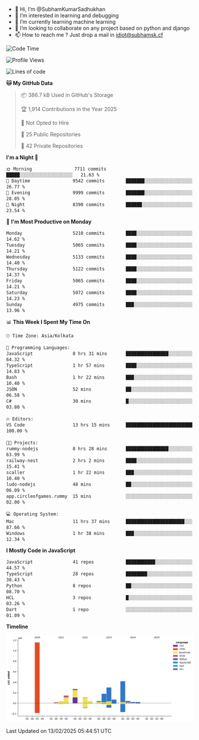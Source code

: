 - 👋 Hi, I’m @SubhamKumarSadhukhan
- 👀 I’m interested in learning and debugging
- 🌱 I’m currently learning machine learning
- 💞️ I’m looking to collaborate on any project based on python and django
- 📫 How to reach me ?
      Just drop a mail in idiot@subhamsk.cf

<!---
SubhamKumarSadhukhan/SubhamKumarSadhukhan is a ✨ special ✨ repository because its `README.md` (this file) appears on your GitHub profile.
You can click the Preview link to take a look at your changes.
--->


<!--START_SECTION:waka-->
![Code Time](http://img.shields.io/badge/Code%20Time-2%2C750%20hrs%2037%20mins-blue)

![Profile Views](http://img.shields.io/badge/Profile%20Views-0-blue)

![Lines of code](https://img.shields.io/badge/From%20Hello%20World%20I%27ve%20Written-2.8%20million%20lines%20of%20code-blue)

**🐱 My GitHub Data** 

> 📦 386.7 kB Used in GitHub's Storage 
 > 
> 🏆 1,914 Contributions in the Year 2025
 > 
> 🚫 Not Opted to Hire
 > 
> 📜 25 Public Repositories 
 > 
> 🔑 42 Private Repositories 
 > 
**I'm a Night 🦉** 

```text
🌞 Morning                7711 commits        █████░░░░░░░░░░░░░░░░░░░░   21.63 % 
🌆 Daytime                9542 commits        ███████░░░░░░░░░░░░░░░░░░   26.77 % 
🌃 Evening                9999 commits        ███████░░░░░░░░░░░░░░░░░░   28.05 % 
🌙 Night                  8390 commits        ██████░░░░░░░░░░░░░░░░░░░   23.54 % 
```
📅 **I'm Most Productive on Monday** 

```text
Monday                   5210 commits        ████░░░░░░░░░░░░░░░░░░░░░   14.62 % 
Tuesday                  5065 commits        ████░░░░░░░░░░░░░░░░░░░░░   14.21 % 
Wednesday                5133 commits        ████░░░░░░░░░░░░░░░░░░░░░   14.40 % 
Thursday                 5122 commits        ████░░░░░░░░░░░░░░░░░░░░░   14.37 % 
Friday                   5065 commits        ████░░░░░░░░░░░░░░░░░░░░░   14.21 % 
Saturday                 5072 commits        ████░░░░░░░░░░░░░░░░░░░░░   14.23 % 
Sunday                   4975 commits        ███░░░░░░░░░░░░░░░░░░░░░░   13.96 % 
```


📊 **This Week I Spent My Time On** 

```text
🕑︎ Time Zone: Asia/Kolkata

💬 Programming Languages: 
JavaScript               8 hrs 31 mins       ████████████████░░░░░░░░░   64.32 % 
TypeScript               1 hr 57 mins        ████░░░░░░░░░░░░░░░░░░░░░   14.83 % 
Bash                     1 hr 22 mins        ███░░░░░░░░░░░░░░░░░░░░░░   10.40 % 
JSON                     52 mins             ██░░░░░░░░░░░░░░░░░░░░░░░   06.58 % 
C#                       30 mins             █░░░░░░░░░░░░░░░░░░░░░░░░   03.80 % 

🔥 Editors: 
VS Code                  13 hrs 15 mins      █████████████████████████   100.00 % 

🐱‍💻 Projects: 
rummy-nodejs             8 hrs 28 mins       ████████████████░░░░░░░░░   63.99 % 
railway-nest             2 hrs 2 mins        ████░░░░░░░░░░░░░░░░░░░░░   15.41 % 
scaller                  1 hr 22 mins        ███░░░░░░░░░░░░░░░░░░░░░░   10.40 % 
ludo-nodejs              48 mins             ██░░░░░░░░░░░░░░░░░░░░░░░   06.09 % 
app.circleofgames.rummy  15 mins             ░░░░░░░░░░░░░░░░░░░░░░░░░   02.00 % 

💻 Operating System: 
Mac                      11 hrs 37 mins      ██████████████████████░░░   87.66 % 
Windows                  1 hr 38 mins        ███░░░░░░░░░░░░░░░░░░░░░░   12.34 % 
```

**I Mostly Code in JavaScript** 

```text
JavaScript               41 repos            ███████████░░░░░░░░░░░░░░   44.57 % 
TypeScript               28 repos            ████████░░░░░░░░░░░░░░░░░   30.43 % 
Python                   8 repos             ██░░░░░░░░░░░░░░░░░░░░░░░   08.70 % 
HCL                      3 repos             █░░░░░░░░░░░░░░░░░░░░░░░░   03.26 % 
Dart                     1 repo              ░░░░░░░░░░░░░░░░░░░░░░░░░   01.09 % 
```



**Timeline**

![Lines of Code chart](https://raw.githubusercontent.com/SubhamKumarSadhukhan/SubhamKumarSadhukhan/main/assets/bar_graph.png)


 Last Updated on 13/02/2025 05:44:51 UTC
<!--END_SECTION:waka-->
